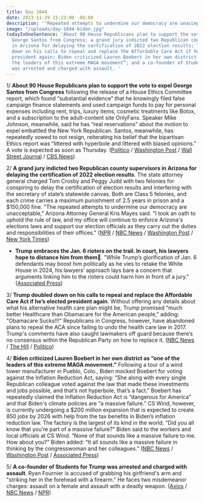 ```yaml
---
title: Day 1044
date: 2023-11-29 15:23:00 -08:00
description: '"Repeated attempts to undermine our democracy are unacceptable."'
image: "/uploads/day-1044-biden.jpg"
todayInOneSentence: 'About 90 House Republicans plan to support the vote to expel
  George Santos from Congress; a grand jury indicted two Republican county supervisors
  in Arizona for delaying the certification of 2022 election results; Trump doubled
  down on his calls to repeal and replace the Affordable Care Act if he’s elected
  president again; Biden criticized Lauren Boebert in her own district as “one of
  the leaders of this extreme MAGA movement”; and a co-founder of Students for Trump
  was arrested and charged with assault. '
---
```


1/ **About 90 House Republicans plan to support the vote to expel George Santos from Congress** following the release of a House Ethics Committee report, which found “substantial evidence” that he knowingly filed false campaign finance statements and used campaign funds to pay for personal expenses including rent, trips, luxury items, cosmetic treatments like Botox, and a subscription to the adult-content site OnlyFans. Speaker Mike Johnson, meanwhile, said he has “real reservations” about the motion to expel embattled the New York Republican. Santos, meanwhile, has repeatedly vowed to not resign, reiterating his belief that the bipartisan Ethics report was “littered with hyperbole and littered with biased opinions.” A vote is expected as soon as Thursday. ([Politico](https://www.politico.com/live-updates/2023/11/29/congress/expelling-santos-whip-count-00129052) / [Washington Post](https://www.washingtonpost.com/politics/2023/11/29/speaker-johnson-expel-george-santos/) / [Wall Street Journal](https://www.wsj.com/politics/george-santos-tells-colleagues-i-will-not-be-resigning-f7c6ea46?mod=politics_lead_pos5) / [CBS News](https://www.cbsnews.com/news/mike-johnson-george-santos-expulsion-vote/))

2/ **A grand jury indicted two Republican county supervisors in Arizona for delaying the certification of 2022 election results**. The state attorney general charged Tom Crosby and Peggy Judd with two felonies for conspiring to delay the certification of election results and interfering with the secretary of state’s statewide canvas. Both are Class 5 felonies, and each crime carries a maximum punishment of 2.5 years in prison and a $150,000 fine. "The repeated attempts to undermine our democracy are unacceptable," Arizona Attorney General Kris Mayes said. "I took an oath to uphold the rule of law, and my office will continue to enforce Arizona's elections laws and support our election officials as they carry out the duties and responsibilities of their offices." ([NPR](https://www.npr.org/2023/11/29/1140642960/arizona-cochise-county-elections-charges) / [NBC News](https://www.nbcnews.com/politics/elections/arizona-election-deniers-indicted-holding-2022-results-rcna127225) / [Washington Post](https://www.washingtonpost.com/politics/2023/11/29/cochise-county-arizona-midterm-election-criminal-charges/) / [New York Times](https://www.nytimes.com/2023/11/29/us/politics/arizona-election-indictment-cochise-county.html))

* **Trump embraces the Jan. 6 rioters on the trail. In court, his lawyers hope to distance him from them**. "While Trump’s glorification of Jan. 6 defendants may boost him politically as he vies to retake the White House in 2024, his lawyers’ approach lays bare a concern that arguments linking him to the rioters could harm him in front of a jury." ([Associated Press](https://apnews.com/article/capitol-riot-trump-jack-smith-doj-trial-1e3b917739a06a9d63227298f5547793))

3/ **Trump doubled down on his calls to repeal and replace the Affordable Care Act if he’s elected president again**. Without offering any details about what his alternative health care plan might be, Trump promised “much better Healthcare than Obamacare for the American people,” adding: "Obamacare Sucks!!!" Republicans in Congress, however, have abandoned plans to repeal the ACA since failing to undo the health care law in 2017. Trump's comments have also caught lawmakers off guard because there’s no consensus within the Republican Party on how to replace it. ([NBC News](https://www.nbcnews.com/politics/congress/trump-doubles-saying-obamacare-sucks-must-replaced-rcna126978) / [The Hill](https://thehill.com/policy/healthcare/4332096-gop-senators-feel-ambushed-by-trumps-policy-promises/) / [Politico](https://www.politico.com/news/2023/11/29/trump-obamacare-florida-democrats-00129031))

4/ **Biden criticized Lauren Boebert in her own district as “one of the leaders of this extreme MAGA movement.”** Following a tour of a wind tower manufacturer in Pueblo, Colo., Biden mocked Boebert for voting against the Inflation Reduction Act, saying: “She along with every single Republican colleague voted against the law that made these investments and jobs possible, and that’s not hyperbole, that’s a fact." Boebert has repeatedly claimed the Inflation Reduction Act is “dangerous for America” and that Biden's climate policies are “a massive failure.” CS Wind, however, is currently undergoing a $200 million expansion that is expected to create 850 jobs by 2026 with help from the tax benefits in Biden’s inflation reduction law. The factory is the largest of its kind in the world. “Did you all know that you’re part of a massive failure?” Biden said to the workers and local officials at CS Wind. “None of that sounds like a massive failure to me. How about you?” Biden added: “It all sounds like a massive failure in thinking by the congresswoman and her colleagues.” ([NBC News](https://www.nbcnews.com/politics/white-house/biden-promote-economic-agenda-lauren-boeberts-district-rcna127088) / [Washington Post](https://www.washingtonpost.com/politics/2023/11/29/biden-boebert-colorado/) / [Associated Press](https://apnews.com/article/joe-biden-boebert-colorado-republicans-0edd0c6f25fe17edd92f8c80b0488f89))

5/ **A co-founder of Students for Trump was arrested and charged with assault**. Ryan Fournier is accused of grabbing his girlfriend's arm and "striking her in the forehead with a firearm." He faces two misdemeanor charges: assault on a female and assault with a deadly weapon. ([Axios](https://www.axios.com/2023/11/28/students-for-trump-ryan-fournier-arrested-assault) / [NBC News](https://www.nbcnews.com/politics/politics-news/co-founder-students-trump-charged-assault-rcna127114) / [NPR](https://www.npr.org/2023/11/29/1215793840/ryan-fournier-students-for-trump-assault))